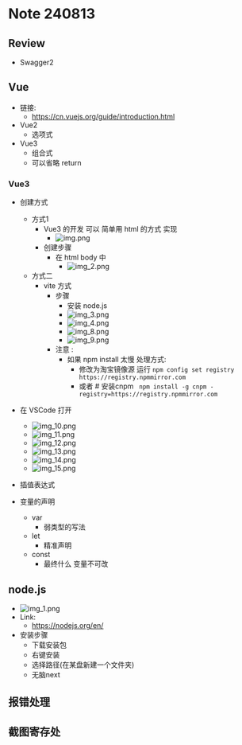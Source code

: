 # Note 240813

## Review

- Swagger2

## Vue

- 链接:
    - https://cn.vuejs.org/guide/introduction.html
- Vue2
    - 选项式
- Vue3
    - 组合式
    - 可以省略 return

### Vue3

- 创建方式
    - 方式1
        - Vue3 的开发 可以 简单用 html 的方式 实现
            - ![img.png](img.png)
        - 创建步骤
            - 在 html body 中
                - ![img_2.png](img_2.png)
    - 方式二
        - vite 方式
            - 步骤
                - 安装 node.js
                - ![img_3.png](img_3.png)
                - ![img_4.png](img_4.png)
                - ![img_8.png](img_8.png)
                - ![img_9.png](img_9.png)
            - 注意 :
                - 如果 npm install 太慢 处理方式:
                    - 修改为淘宝镜像源 运行 `npm config set registry https://registry.npmmirror.com`
                    - 或者 # 安装cnpm ` npm install -g cnpm -registry=https://registry.npmmirror.com`
- 在 VSCode 打开
    - ![img_10.png](img_10.png)
    - ![img_11.png](img_11.png)
    - ![img_12.png](img_12.png)
    - ![img_13.png](img_13.png)
    - ![img_14.png](img_14.png)
    - ![img_15.png](img_15.png)

- 插值表达式
- 变量的声明
    - var
        - 弱类型的写法
    - let
        - 精准声明
    - const
        - 最终什么 变量不可改

## node.js

- ![img_1.png](img_1.png)
- Link:
    - https://nodejs.org/en/
- 安装步骤
    - 下载安装包
    - 右键安装
    - 选择路径(在某盘新建一个文件夹)
    - 无脑next

## 报错处理

## 截图寄存处